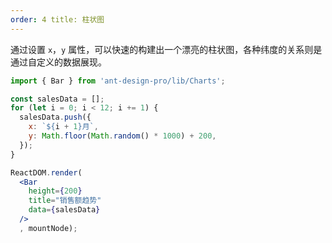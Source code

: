 ```yaml
---
order: 4 title: 柱状图
---
```


通过设置 `x`，`y` 属性，可以快速的构建出一个漂亮的柱状图，各种纬度的关系则是通过自定义的数据展现。

````jsx
import { Bar } from 'ant-design-pro/lib/Charts';

const salesData = [];
for (let i = 0; i < 12; i += 1) {
  salesData.push({
    x: `${i + 1}月`,
    y: Math.floor(Math.random() * 1000) + 200,
  });
}

ReactDOM.render(
  <Bar
    height={200}
    title="销售额趋势"
    data={salesData}
  />
  , mountNode);
````
